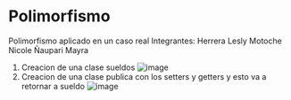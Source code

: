 # Polimorfismo
 Polimorfismo aplicado en un caso real
 Integrantes:
 Herrera Lesly
 Motoche Nicole
 Ñaupari Mayra
 
1. Creacion de una clase sueldos 
 ![image](https://user-images.githubusercontent.com/85316345/185936174-f17ae510-2d79-4f2f-9981-aa69988c1b17.png)
2. Creacion de una clase publica con los setters y getters y esto va a retornar a sueldo
 ![image](https://user-images.githubusercontent.com/85316345/185936320-01719cc9-cd6a-4fee-8999-39046fd10317.png)
